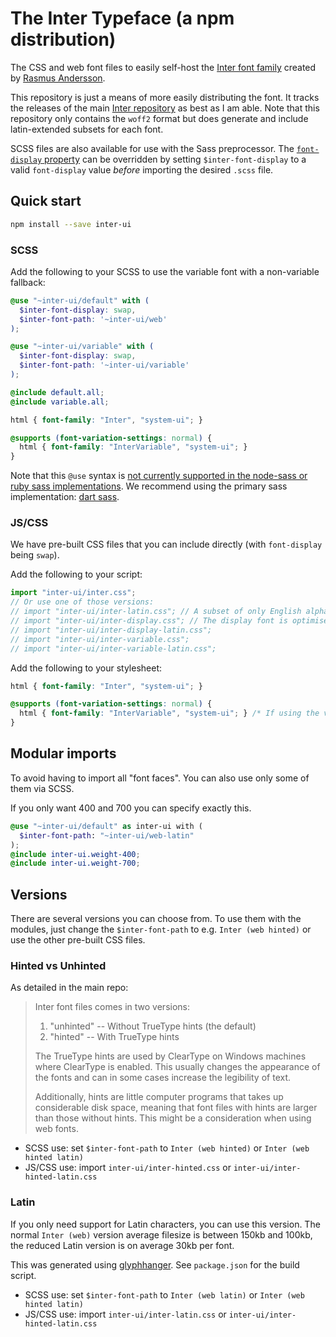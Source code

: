# The Inter Typeface (a npm distribution)

The CSS and web font files to easily self-host the [Inter font family](https://rsms.me/inter/) created by [Rasmus Andersson](https://rsms.me).

This repository is just a means of more easily distributing the font. It tracks the  releases of the main [Inter repository](https://github.com/rsms/inter) as best as I am able. Note that this repository only contains the `woff2` format but does generate and include latin-extended subsets for each font.

SCSS files are also available for use with the Sass preprocessor. The [`font-display` property](https://developer.mozilla.org/en-US/docs/Web/CSS/@font-face/font-display) can be overridden by setting `$inter-font-display` to a valid `font-display` value *before* importing the desired `.scss` file.

## Quick start

```sh
npm install --save inter-ui
```

### SCSS

Add the following to your SCSS to use the variable font with a non-variable fallback:

```scss
@use "~inter-ui/default" with (
  $inter-font-display: swap,
  $inter-font-path: '~inter-ui/web'
);

@use "~inter-ui/variable" with (
  $inter-font-display: swap,
  $inter-font-path: '~inter-ui/variable'
);

@include default.all;
@include variable.all;

html { font-family: "Inter", "system-ui"; }

@supports (font-variation-settings: normal) {
  html { font-family: "InterVariable", "system-ui"; }
}
```

Note that this `@use` syntax is [not currently supported in the node-sass or ruby sass implementations](https://sass-lang.com/documentation/at-rules/use). We recommend using the primary sass implementation: [dart sass](https://github.com/sass/dart-sass).

### JS/CSS

We have pre-built CSS files that you can include directly (with `font-display` being `swap`).

Add the following to your script:

```js
import "inter-ui/inter.css";
// Or use one of those versions:
// import "inter-ui/inter-latin.css"; // A subset of only English alphabet characters
// import "inter-ui/inter-display.css"; // The display font is optimised for XL text
// import "inter-ui/inter-display-latin.css";
// import "inter-ui/inter-variable.css";
// import "inter-ui/inter-variable-latin.css";
```

Add the following to your stylesheet:

```css
html { font-family: "Inter", "system-ui"; }

@supports (font-variation-settings: normal) {
  html { font-family: "InterVariable", "system-ui"; } /* If using the variable font */
}
```

## Modular imports

To avoid having to import all "font faces". You can also use only some of them via SCSS.

If you only want 400 and 700 you can specify exactly this.

```scss
@use "~inter-ui/default" as inter-ui with (
  $inter-font-path: "~inter-ui/web-latin"
);
@include inter-ui.weight-400;
@include inter-ui.weight-700;
```

## Versions

There are several versions you can choose from. To use them with the modules, just change the `$inter-font-path` to e.g. `Inter (web hinted)` or use the other pre-built CSS files.

### Hinted vs Unhinted

As detailed in the main repo:

> Inter font files comes in two versions:
>
> 1. "unhinted" -- Without TrueType hints (the default)
> 2. "hinted" -- With TrueType hints
>
> The TrueType hints are used by ClearType on Windows machines where ClearType is enabled. This usually changes the appearance of the fonts and can in some cases increase the legibility of text.
>
> Additionally, hints are little computer programs that takes up considerable disk space, meaning that font files with hints are larger than those without hints. This might be a consideration when using web fonts.

* SCSS use: set `$inter-font-path` to `Inter (web hinted)` or `Inter (web hinted latin)`
* JS/CSS use: import `inter-ui/inter-hinted.css` or `inter-ui/inter-hinted-latin.css`

### Latin

If you only need support for Latin characters, you can use this version. The normal `Inter (web)` version average filesize is between 150kb and 100kb, the reduced Latin version is on average 30kb per font.

This was generated using [glyphhanger](https://github.com/filamentgroup/glyphhanger). See `package.json` for the build script.

* SCSS use: set `$inter-font-path` to `Inter (web latin)` or `Inter (web hinted latin)`
* JS/CSS use: import `inter-ui/inter-latin.css` or `inter-ui/inter-hinted-latin.css`
